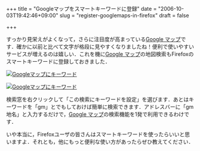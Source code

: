 +++
title = "Googleマップをスマートキーワードに登録"
date = "2006-10-03T19:42:46+09:00"
slug = "register-googlemaps-in-firefox"
draft = false

+++

<p>すっかり見栄えがよくなって，さらに注目度が高まっている<a href="http://maps.google.co.jp/maps" target="_blank">Google マップ</a>です．確かに以前と比べて文字が格段に見やすくなりましたね！便利で使いやすいサービスが増えるのは嬉しい．これを機に<a href="http://maps.google.co.jp/maps" target="_blank">Google マップ</a>の地図検索もFirefoxのスマートキーワードに登録しておきました．</p>
<p><a href="http://www.flickr.com/photos/june29/259620665/" title="Photo Sharing"><img src="http://static.flickr.com/91/259620665_98f5505dda_o.jpg" alt="Googleマップにキーワード" /></a></p>
<p><a href="http://www.flickr.com/photos/june29/259620666/" title="Photo Sharing"><img src="http://static.flickr.com/119/259620666_d569701cf7_o.jpg" alt="Googleマップにキーワード" /></a></p>
<p>検索窓を右クリックして「この検索にキーワードを設定」を選びます．あとはキーワードを「gm」とでもしておけば簡単に検索できます．アドレスバーに「gm 地名」と入力するだけで，<a href="http://maps.google.co.jp/maps" target="_blank">Google マップ</a>の検索機能を1発で利用できるわけです．</p>
<p>いや本当に，Firefoxユーザの皆さんはスマートキーワードを使ったらいいと思いますよ．それとも，他にもっと便利な使い方があったらぜひ教えてください．</p>
